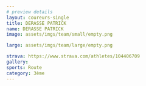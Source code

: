```yaml
---
# preview details
layout: coureurs-single
title: DERASSE PATRICK
name: DERASSE PATRICK
image: assets/imgs/team/small/empty.png

large: assets/imgs/team/large/empty.png

strava: https://www.strava.com/athletes/104406709
gallery:
sports: Route
category: 3ème
---
```

